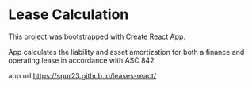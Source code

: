 # Lease Calculation

This project was bootstrapped with [Create React App](https://github.com/facebook/create-react-app).

App calculates the liability and asset amortization for both a finance and operating lease in accordance with ASC 842

app url https://spur23.github.io/leases-react/
